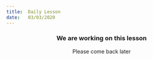 ```yaml
---
title:  Daily Lesson
date:   03/03/2020
---
```


### <center>We are working on this lesson</center>
<center>Please come back later</center>